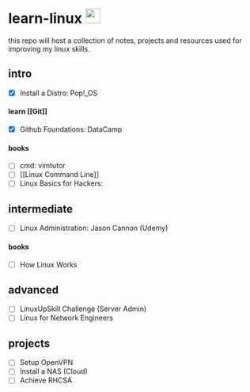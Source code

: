# learn-linux <img src="https://static-00.iconduck.com/assets.00/pop-os-icon-1024x1024-fkxjblux.png" alt="pop!_OS logo" width="30" />

this repo will host a collection of notes, projects and resources used for improving my linux skills. 

## intro
- [x] Install a Distro: Pop!_OS
#### learn [[Git]]
- [x] Github Foundations: DataCamp

#### books
- [ ] cmd: vimtutor
- [ ] [[Linux Command Line]]
- [ ] Linux Basics for Hackers: 

## intermediate
- [ ] Linux Administration: Jason Cannon (Udemy)
#### books
- [ ] How Linux Works
## advanced
- [ ] LinuxUpSkill Challenge (Server Admin)
- [ ] Linux for Network Engineers

## projects
- [ ] Setup OpenVPN
- [ ] Install a NAS (Cloud)
- [ ] Achieve RHCSA
